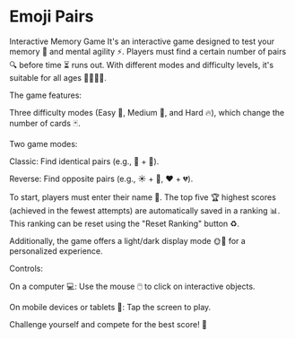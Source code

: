 # Emoji Pairs
Interactive Memory Game
It's an interactive game designed to test your memory 🧠 and mental agility ⚡. Players must find a certain number of pairs 🔍 before time ⏳ runs out. With different modes and difficulty levels, it's suitable for all ages 👨👩👧👦.

The game features:

Three difficulty modes (Easy 🌱, Medium 🔷, and Hard 🔥), which change the number of cards 🃏.

Two game modes:

Classic: Find identical pairs (e.g., 🐶 + 🐶).

Reverse: Find opposite pairs (e.g., ☀️ + 🌙, ❤️ + 💔).

To start, players must enter their name 📛. The top five 🏆 highest scores (achieved in the fewest attempts) are automatically saved in a ranking 📊. This ranking can be reset using the "Reset Ranking" button ♻️.

Additionally, the game offers a light/dark display mode 🌞🌙 for a personalized experience.

Controls:

On a computer 💻: Use the mouse 🖱️ to click on interactive objects.

On mobile devices or tablets 📱: Tap the screen to play.

Challenge yourself and compete for the best score! 🚀



